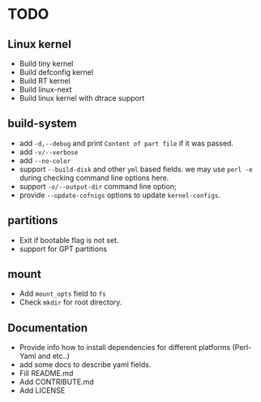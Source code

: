 # TODO

## Linux kernel

  * Build tiny kernel
  * Build defconfig kernel
  * Build RT kernel
  * Build linux-next
  * Build linux kernel with dtrace support

## build-system

  * add `-d,--debug` and print `Content of part file` if it was passed.
  * add `-v/--verbose`
  * add `--no-color`
  * support `--build-disk` and other `yml` based fields.
we may use `perl -e` during checking command line options here.
  * support `-o/--output-dir` command line option;
  * provide `--update-cofnigs` options to update `kernel-configs`.

## partitions

  * Exit if bootable flag is not set.
  * support for GPT partitions

## mount

  * Add `mount_opts` field to `fs`
  * Check `mkdir` for root directory.

## Documentation

  * Provide info how to install dependencies for different platforms (Perl-Yaml and etc..)
  * add some docs to describe yaml fields.
  * Fill README.md
  * Add CONTRIBUTE.md
  * Add LICENSE
